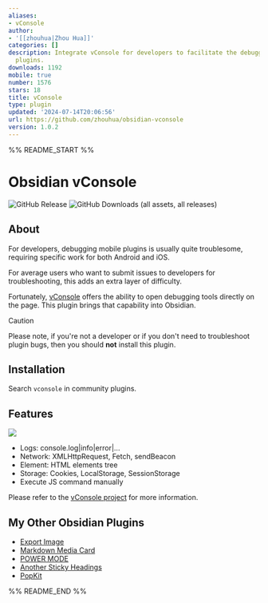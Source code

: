 ```yaml
---
aliases:
- vConsole
author:
- '[[zhouhua|Zhou Hua]]'
categories: []
description: Integrate vConsole for developers to facilitate the debugging of mobile
  plugins.
downloads: 1192
mobile: true
number: 1576
stars: 18
title: vConsole
type: plugin
updated: '2024-07-14T20:06:56'
url: https://github.com/zhouhua/obsidian-vconsole
version: 1.0.2
---
```


%% README_START %%

# Obsidian vConsole

![GitHub Release](https://img.shields.io/github/v/release/zhouhua/obsidian-vconsole?include_prereleases&style=flat) ![GitHub Downloads (all assets, all releases)](https://img.shields.io/github/downloads/zhouhua/obsidian-vconsole/total?style=flat)

## About

For developers, debugging mobile plugins is usually quite troublesome, requiring specific work for both Android and iOS.

For average users who want to submit issues to developers for troubleshooting, this adds an extra layer of difficulty.

Fortunately, [vConsole](https://github.com/Tencent/vConsole) offers the ability to open debugging tools directly on the page. This plugin brings that capability into Obsidian.

> [!CAUTION]
> Please note, if you're not a developer or if you don't need to troubleshoot plugin bugs, then you should **not** install this plugin.

## Installation

Search `vconsole` in community plugins.

## Features

![](https://raw.githubusercontent.com/zhouhua/obsidian-vconsole/HEAD/screenshots/screenshot.png)

- Logs: console.log|info|error|...
- Network: XMLHttpRequest, Fetch, sendBeacon
- Element: HTML elements tree
- Storage: Cookies, LocalStorage, SessionStorage
- Execute JS command manually

Please refer to the [vConsole project](https://github.com/Tencent/vConsole) for more information.

## My Other Obsidian Plugins

- [Export Image](https://github.com/zhouhua/obsidian-export-image)
- [Markdown Media Card](https://github.com/zhouhua/obsidian-markdown-media-card)
- [POWER MODE](https://github.com/zhouhua/obsidian-power-mode)
- [Another Sticky Headings](https://github.com/zhouhua/obsidian-sticky-headings)
- [PopKit](https://github.com/zhouhua/obsidian-popkit)


%% README_END %%